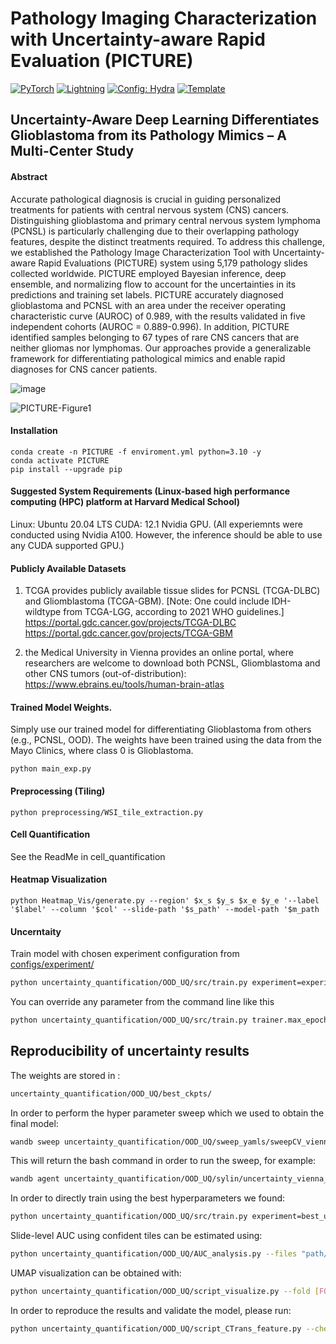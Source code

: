 # Pathology Imaging Characterization with Uncertainty-aware Rapid Evaluation (PICTURE)

<a href="https://pytorch.org/get-started/locally/"><img alt="PyTorch" src="https://img.shields.io/badge/PyTorch-ee4c2c?logo=pytorch&logoColor=white"></a>
<a href="https://pytorchlightning.ai/"><img alt="Lightning" src="https://img.shields.io/badge/-Lightning-792ee5?logo=pytorchlightning&logoColor=white"></a>
<a href="https://hydra.cc/"><img alt="Config: Hydra" src="https://img.shields.io/badge/Config-Hydra-89b8cd"></a>
<a href="https://github.com/ashleve/lightning-hydra-template"><img alt="Template" src="https://img.shields.io/badge/-Lightning--Hydra--Template-017F2F?style=flat&logo=github&labelColor=gray"></a><br>


## Uncertainty-Aware Deep Learning Differentiates Glioblastoma from its Pathology Mimics – A Multi-Center Study
#### Abstract

Accurate pathological diagnosis is crucial in guiding personalized treatments for patients with central nervous system (CNS) cancers. Distinguishing glioblastoma and primary central nervous system lymphoma (PCNSL) is particularly challenging due to their overlapping pathology features, despite the distinct treatments required. To address this challenge, we established the Pathology Image Characterization Tool with Uncertainty-aware Rapid Evaluations (PICTURE) system using 5,179 pathology slides collected worldwide. PICTURE employed Bayesian inference, deep ensemble, and normalizing flow to account for the uncertainties in its predictions and training set labels. PICTURE accurately diagnosed glioblastoma and PCNSL with an area under the receiver operating characteristic curve (AUROC) of 0.989, with the results validated in five independent cohorts (AUROC = 0.889-0.996). In addition, PICTURE identified samples belonging to 67 types of rare CNS cancers that are neither gliomas nor lymphomas. Our approaches provide a generalizable framework for differentiating pathological mimics and enable rapid diagnoses for CNS cancer patients.

![image](https://github.com/user-attachments/assets/a7266a70-872e-48e9-9455-07718d6e0815)


![PICTURE-Figure1](https://github.com/hms-dbmi/PICTURE/assets/31292151/44b2cf1b-4ab7-44a0-b5ad-49eef47f7fbd)

#### Installation

```console
conda create -n PICTURE -f enviroment.yml python=3.10 -y 
conda activate PICTURE
pip install --upgrade pip
```

#### Suggested System Requirements (Linux-based high performance computing (HPC) platform at Harvard Medical School)
Linux: Ubuntu 20.04 LTS
CUDA: 12.1
Nvidia GPU. (All experiemnts were conducted using Nvidia A100. However, the inference should be able to use any CUDA supported GPU.)

#### Publicly Available Datasets
1. TCGA provides publicly available tissue slides for PCNSL (TCGA-DLBC) and Gliomblastoma (TCGA-GBM). [Note: One could include IDH-wildtype from TCGA-LGG, according to 2021 WHO guidelines.]
https://portal.gdc.cancer.gov/projects/TCGA-DLBC
https://portal.gdc.cancer.gov/projects/TCGA-GBM

2. the Medical University in Vienna provides an online portal, where researchers are welcome to download both PCNSL, Gliomblastoma and other CNS tumors (out-of-distribution):
https://www.ebrains.eu/tools/human-brain-atlas

#### Trained Model Weights.
Simply use our trained model for differentiating Glioblastoma from others (e.g., PCNSL, OOD). The weights have been trained using the data from the Mayo Clinics, where class 0 is Glioblastoma.

```console
python main_exp.py
```

#### Preprocessing (Tiling)

```console
python preprocessing/WSI_tile_extraction.py
```

#### Cell Quantification

See the ReadMe in cell_quantification

#### Heatmap Visualization 

```console
python Heatmap_Vis/generate.py --region' $x_s $y_s $x_e $y_e '--label '$label' --column '$col' --slide-path '$s_path' --model-path '$m_path
```
#### Uncerntaity 

Train model with chosen experiment configuration from [configs/experiment/](configs/experiment/)

```bash
python uncertainty_quantification/OOD_UQ/src/train.py experiment=experiment_name.yaml
```

You can override any parameter from the command line like this

```bash
python uncertainty_quantification/OOD_UQ/src/train.py trainer.max_epochs=20 datamodule.batch_size=64
```

## Reproducibility of uncertainty results

<!-- You can download the weights on [huggingface](https://huggingface.co/raphaelattias/yulab-uncertainty-posterior/blob/main/epoch_031.ckpt). -->
The weights are stored in :
```bash
uncertainty_quantification/OOD_UQ/best_ckpts/
```

In order to perform the hyper parameter sweep which we used to obtain the final model:
```bash
wandb sweep uncertainty_quantification/OOD_UQ/sweep_yamls/sweepCV_vienna_CTransFeature_fold[FOLD].yaml
```
This will return the bash command in order to run the sweep, for example:
```bash
wandb agent uncertainty_quantification/OOD_UQ/sylin/uncertainty_vienna_CTransFeature_wMoreBenign_fold[FOLD]/nqabs50g
```

In order to directly train using the best hyperparameters we found:
```bash
python uncertainty_quantification/OOD_UQ/src/train.py experiment=best_uncertainty_vienna_fold[FOLD].yaml
```

Slide-level AUC using confident tiles can be estimated using:
```bash
python uncertainty_quantification/OOD_UQ/AUC_analysis.py --files "path/to/fold1_prediction.csv" "path/to/fold2_prediction.csv" ... "path/to/fold10_prediction.csv"
```

UMAP visualization can be obtained with:
```bash
python uncertainty_quantification/OOD_UQ/script_visualize.py --fold [FOLD]
```

In order to reproduce the results and validate the model, please run:

```bash 
python uncertainty_quantification/OOD_UQ/script_CTrans_feature.py --checkpoint_path="path/to/checkpoint.ckpt"
```





